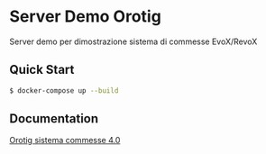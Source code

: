 # Server Demo Orotig

Server demo per dimostrazione sistema di commesse EvoX/RevoX

## Quick Start

```bash
$ docker-compose up --build
```

## Documentation

[Orotig sistema commesse 4.0](https://documenter.getpostman.com/view/14583157/U16dS8o9)